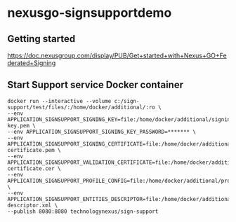 # nexusgo-signsupportdemo

## Getting started
https://doc.nexusgroup.com/display/PUB/Get+started+with+Nexus+GO+Federated+Signing

## Start Support service Docker container
```
docker run --interactive --volume c:/sign-support/test/files/:/home/docker/additional/:ro \
--env APPLICATION_SIGNSUPPORT_SIGNING_KEY=file:/home/docker/additional/signing-key.pem \
--env APPLICATION_SIGNSUPPORT_SIGNING_KEY_PASSWORD=******* \
--env APPLICATION_SIGNSUPPORT_SIGNING_CERTIFICATE=file:/home/docker/additional/signing-certificate.pem \
--env APPLICATION_SIGNSUPPORT_VALIDATION_CERTIFICATE=file:/home/docker/additional/validation-certificate.cer \
--env APPLICATION_SIGNSUPPORT_PROFILE_CONFIG=file:/home/docker/additional/profile.json \
--env APPLICATION_SIGNSUPPORT_ENTITIES_DESCRIPTOR=file:/home/docker/additional/entities-descriptor.xml \
--publish 8080:8080 technologynexus/sign-support
```
